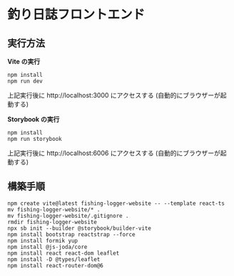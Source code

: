 釣り日誌フロントエンド
=====================

実行方法
--------

**Vite の実行**

```
npm install
npm run dev
```

上記実行後に http://localhost:3000 にアクセスする (自動的にブラウザーが起動する)

**Storybook の実行**

```
npm install
npm run storybook
```

上記実行後に http://localhost:6006 にアクセスする (自動的にブラウザーが起動する)

構築手順
--------

```
npm create vite@latest fishing-logger-website -- --template react-ts
mv fishing-logger-website/* .
mv fishing-logger-website/.gitignore .
rmdir fishing-logger-website
npx sb init --builder @storybook/builder-vite
npm install bootstrap reactstrap --force
npm install formik yup
npm install @js-joda/core
npm install react react-dom leaflet
npm install -D @types/leaflet
npm install react-router-dom@6
```
